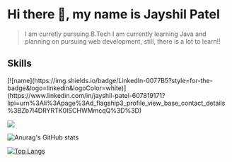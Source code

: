 # Hi there 👋, my name is Jayshil Patel
>I am curretly pursuing B.Tech 
>I am currently learning Java and planning on pursuing web development, still, there is a lot to learn!!

## Skills

<link to linked in>
[![name](https://img.shields.io/badge/LinkedIn-0077B5?style=for-the-badge&logo=linkedin&logoColor=white)](https://www.linkedin.com/in/jayshil-patel-607819171?lipi=urn%3Ali%3Apage%3Ad_flagship3_profile_view_base_contact_details%3BZb7l4DRYRTK0ISCHWMmcqQ%3D%3D)
  



![](https://komarev.com/ghpvc/?username=Jayshil-Patel&color=lightgrey)

![Anurag's GitHub stats](https://github-readme-stats.vercel.app/api?username=Jayshil-Patel&hide=contribs,prs,issues)


[![Top Langs](https://github-readme-stats.vercel.app/api/top-langs/?username=Jayshil-Patel&layout=compact)](https://github.com/anuraghazra/github-readme-stats)
